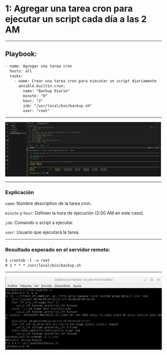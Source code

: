 # 1: Agregar una tarea cron para ejecutar un script cada día a las 2 AM

***
## Playbook:

```
- name: Agregar una tarea cron
  hosts: all
  tasks:
    - name: Crear una tarea cron para ejecutar un script diariamente
      ansible.builtin.cron:
        name: "Backup Diario"
        minute: "0"
        hour: "2"
        job: "/usr/local/bin/backup.sh"
        user: "root"
```
***

![img](img/img2.png)
***
### Explicación

`name`: Nombre descriptivo de la tarea cron.

`minute` y `hour`: Definen la hora de ejecución (2:00 AM en este caso).

`job`: Comando o script a ejecutar.

`user`: Usuario que ejecutará la tarea.
***
### Resultado esperado en el servidor remoto:

```
$ crontab -l -u root
0 2 * * * /usr/local/bin/backup.sh
```
***
![img](img/img3.png)
